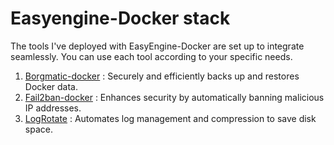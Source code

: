 # Easyengine-Docker stack
The tools I've deployed with EasyEngine-Docker are set up to integrate seamlessly. You can use each tool according to your specific needs.
1. [Borgmatic-docker](https://github.com/dinhngocdung/easyengine-docker-stack/tree/0df6f76807b7ff632db455addec220b0421c5191/borgmatic) : Securely and efficiently backs up and restores Docker data.
2. [Fail2ban-docker](https://github.com/dinhngocdung/easyengine-docker-stack/tree/0df6f76807b7ff632db455addec220b0421c5191/fail2ban) : Enhances security by automatically banning malicious IP addresses.
3. [LogRotate](https://github.com/dinhngocdung/easyengine-docker-stack/tree/0df6f76807b7ff632db455addec220b0421c5191/logrotate) : Automates log management and compression to save disk space.

